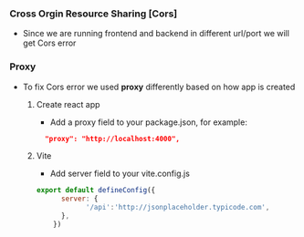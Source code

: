 ### Cross Orgin Resource Sharing [Cors]
- Since we are running frontend and backend in different url/port we will get Cors error

### Proxy
- To fix Cors error we used  **proxy** differently based on how app is created
    1. Create react app
        - Add a proxy field to your package.json, for example:
        ```package.json
          "proxy": "http://localhost:4000",
        ```

    2. Vite
        - Add server field to your vite.config.js
        ```vite.config.js
        export default defineConfig({
              server: {
                    '/api':'http://jsonplaceholder.typicode.com',
              },
            })
        ```